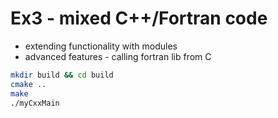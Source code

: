 Ex3 - mixed C++/Fortran code
============================

* extending functionality with modules
* advanced features - calling fortran lib from C

```sh
mkdir build && cd build
cmake ..
make
./myCxxMain
```
